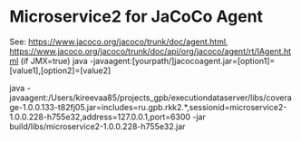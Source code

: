 # Microservice2 for JaCoCo Agent

See: https://www.jacoco.org/jacoco/trunk/doc/agent.html,
    https://www.jacoco.org/jacoco/trunk/doc/api/org/jacoco/agent/rt/IAgent.html (if JMX=true)
java -javaagent:[yourpath/]jacocoagent.jar=[option1]=[value1],[option2]=[value2]

java -javaagent:/Users/kireevaa85/projects_gpb/executiondataserver/libs/coverage-1.0.0.133-t82fj05.jar=includes=ru.gpb.rkk2.*,sessionid=microservice2-1.0.0.228-h755e32,address=127.0.0.1,port=6300 -jar build/libs/microservice2-1.0.0.228-h755e32.jar

